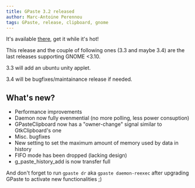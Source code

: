 ```yaml
---
title: GPaste 3.2 released
author: Marc-Antoine Perennou
tags: GPaste, release, clipboard, gnome
---
```


It's available [there](http://www.imagination-land.org/files/gpaste/gpaste-3.2.tar.xz), get it while it's hot!

This release and the couple of following ones (3.3 and maybe 3.4) are the last releases supporting GNOME <3.10.

3.3 will add an ubuntu unity applet.

3.4 will be bugfixes/maintainance release if needed.

## What's new?

- Performance improvements
- Daemon now fully evenmential (no more polling, less power consuption)
- GPasteClipboard now has a "owner-change" signal similar to GtkClipboard's one
- Misc. bugfixes
- New setting to set the maximum amount of memory used by data in history
- FIFO mode has been dropped (lacking design)
- g\_paste\_history\_add is now transfer full

And don't forget to run `gpaste dr` aka `gpaste daemon-reexec` after upgrading GPaste to activate new functionalities ;)

